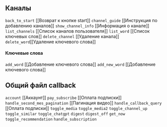 
## Каналы
`back_to_start` [[Возврат к кнопке start]]
`сhannel_guide` [[Инструкция по добавлению каналов]]
`show_channel_info` [[Информация о канале]]
`list_channels` [[Список каналов пользователя]]
`list_word` [[Список ключевых слов]]
`delete_channel` [[Удаление канала]]
`delete_word`[[Удаление ключевого слова]]
#### Ключевые слова
`add_word` [[Добавление ключевого слова]]
`add_new_word` [[Добавление ключевого слова]]
## Общий файл callback
`account` [[Аккаунт]]
`pay_subscribe` [[Оплата подписки]]
`handle_second_mes_pagination` [[Пагинация видео]]
`handle_callback_query` [[Оплата подписки]]
`toggle_media`
`toggle_media2`
`toggle_channel_up`
`toggle_similar`
`toggle_chatgpt`
`digest`
`digest_off`
`get_now`
`toggle_recommendation`
`handle_subscription`